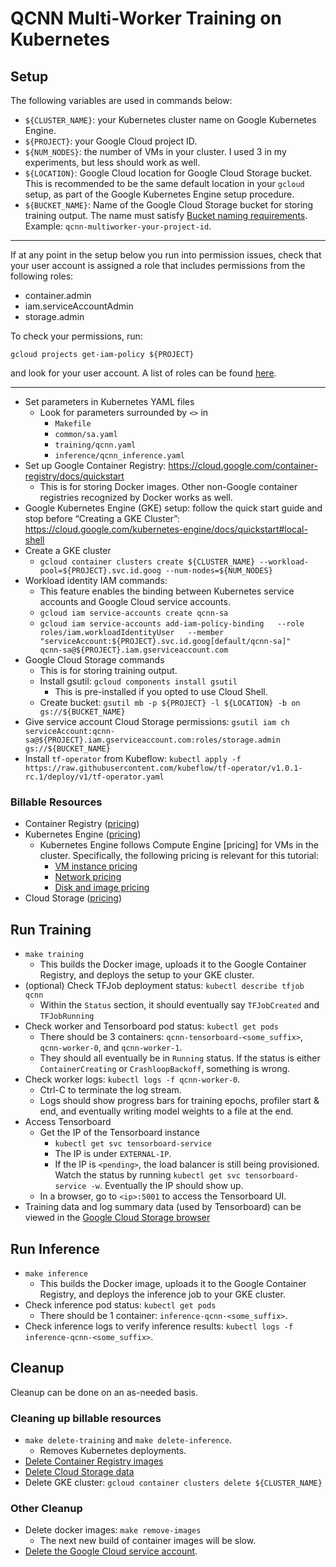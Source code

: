 # QCNN Multi-Worker Training on Kubernetes

## Setup

The following variables are used in commands below:
* `${CLUSTER_NAME}`: your Kubernetes cluster name on Google Kubernetes Engine.
* `${PROJECT}`: your Google Cloud project ID.
* `${NUM_NODES}`: the number of VMs in your cluster. I used 3 in my experiments, but less should work as well.
* `${LOCATION}`: Google Cloud location for Google Cloud Storage bucket. This is recommended to be the same default location in your `gcloud` setup, as part of the Google Kubernetes Engine setup procedure.
* `${BUCKET_NAME}`: Name of the Google Cloud Storage bucket for storing training output. The name must satisfy [Bucket naming requirements](https://cloud.google.com/storage/docs/naming-buckets#requirements). Example: `qcnn-multiworker-your-project-id`.

---

If at any point in the setup below you run into permission issues, check that your user account is assigned a role that includes permissions from the following roles:
* container.admin
* iam.serviceAccountAdmin
* storage.admin

To check your permissions, run:

```
gcloud projects get-iam-policy ${PROJECT}
```

and look for your user account. A list of roles can be found [here](https://cloud.google.com/iam/docs/understanding-roles).

---

* Set parameters in Kubernetes YAML files
  * Look for parameters surrounded by `<>` in
    * `Makefile`
    * `common/sa.yaml`
    * `training/qcnn.yaml`
    * `inference/qcnn_inference.yaml`
* Set up Google Container Registry: https://cloud.google.com/container-registry/docs/quickstart
  * This is for storing Docker images. Other non-Google container registries recognized by Docker works as well.
* Google Kubernetes Engine (GKE) setup: follow the quick start guide and stop before “Creating a GKE Cluster”: https://cloud.google.com/kubernetes-engine/docs/quickstart#local-shell
* Create a GKE cluster
  * `gcloud container clusters create ${CLUSTER_NAME} --workload-pool=${PROJECT}.svc.id.goog --num-nodes=${NUM_NODES}`
* Workload identity IAM commands:
  * This feature enables the binding between Kubernetes service accounts and Google Cloud service accounts.
  * `gcloud iam service-accounts create qcnn-sa`
  * `gcloud iam service-accounts add-iam-policy-binding   --role roles/iam.workloadIdentityUser   --member "serviceAccount:${PROJECT}.svc.id.goog[default/qcnn-sa]"   qcnn-sa@${PROJECT}.iam.gserviceaccount.com`
* Google Cloud Storage commands
  * This is for storing training output.
  * Install gsutil: `gcloud components install gsutil`
    * This is pre-installed if you opted to use Cloud Shell.
  * Create bucket: `gsutil mb -p ${PROJECT} -l ${LOCATION} -b on gs://${BUCKET_NAME}`
* Give service account Cloud Storage permissions: `gsutil iam ch serviceAccount:qcnn-sa@${PROJECT}.iam.gserviceaccount.com:roles/storage.admin gs://${BUCKET_NAME}`
* Install `tf-operator` from Kubeflow: `kubectl apply -f https://raw.githubusercontent.com/kubeflow/tf-operator/v1.0.1-rc.1/deploy/v1/tf-operator.yaml`

### Billable Resources
* Container Registry ([pricing](https://cloud.google.com/container-registry/pricing))
* Kubernetes Engine ([pricing](https://cloud.google.com/kubernetes-engine/pricing))
  * Kubernetes Engine follows Compute Engine [pricing] for VMs in the cluster. Specifically, the following pricing is relevant for this tutorial:
    * [VM instance pricing](https://cloud.google.com/compute/vm-instance-pricing)
    * [Network pricing](https://cloud.google.com/vpc/network-pricing)
    * [Disk and image pricing](https://cloud.google.com/compute/disks-image-pricing)
* Cloud Storage ([pricing](https://cloud.google.com/storage/pricing))


## Run Training

* `make training`
  * This builds the Docker image, uploads it to the Google Container Registry, and deploys the setup to your GKE cluster.
* (optional) Check TFJob deployment status: `kubectl describe tfjob qcnn`
  * Within the `Status` section, it should eventually say `TFJobCreated` and `TFJobRunning`
* Check worker and Tensorboard pod status: `kubectl get pods`
  * There should be 3 containers: `qcnn-tensorboard-<some_suffix>`, `qcnn-worker-0`, and `qcnn-worker-1`.
  * They should all eventually be in `Running` status. If the status is either `ContainerCreating` or `CrashloopBackoff`, something is wrong.
* Check worker logs: `kubectl logs -f qcnn-worker-0`.
  * Ctrl-C to terminate the log stream.
  * Logs should show progress bars for training epochs, profiler start & end, and eventually writing model weights to a file at the end.
* Access Tensorboard
  * Get the IP of the Tensorboard instance
    * `kubectl get svc tensorboard-service`
    * The IP is under `EXTERNAL-IP`.
    * If the IP is `<pending>`, the load balancer is still being provisioned. Watch the status by running `kubectl get svc tensorboard-service -w`. Eventually the IP should show up.
  * In a browser, go to `<ip>:5001` to access the Tensorboard UI.
* Training data and log summary data (used by Tensorboard) can be viewed in the [Google Cloud Storage browser](https://console.cloud.google.com/storage/browser)
  
## Run Inference

* `make inference`
  * This builds the Docker image, uploads it to the Google Container Registry, and deploys the inference job to your GKE cluster.
* Check inference pod status: `kubectl get pods`
  * There should be 1 container: `inference-qcnn-<some_suffix>`.
* Check inference logs to verify inference results: `kubectl logs -f inference-qcnn-<some_suffix>`.

## Cleanup

Cleanup can be done on an as-needed basis.

### Cleaning up billable resources
* `make delete-training` and `make delete-inference`.
  * Removes Kubernetes deployments.
* [Delete Container Registry images](https://cloud.google.com/container-registry/docs/managing#deleting_images)
* [Delete Cloud Storage data](https://cloud.google.com/storage/docs/deleting-objects)
* Delete GKE cluster: `gcloud container clusters delete ${CLUSTER_NAME}`


### Other Cleanup
* Delete docker images: `make remove-images`
  * The next new build of container images will be slow.
* [Delete the Google Cloud service account](https://cloud.google.com/iam/docs/creating-managing-service-accounts#deleting).
